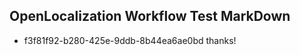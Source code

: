 ## OpenLocalization Workflow Test MarkDown
* f3f81f92-b280-425e-9ddb-8b44ea6ae0bd 
thanks!<!--HONumber=Mar16_HO4-->
